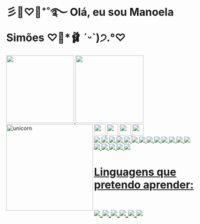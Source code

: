 <h1>彡🍨♡🧸⁺˚࿐ Olá, eu sou Manoela Simões ♡💐*🩰 ˊᵕˋ)੭.°♡</h1>

<div>
  <a href="https://github.com/Manuzit">
  <img height="180em" src="https://github-readme-stats.vercel.app/api?username=Manuzit&show_icons=true&theme=dracula&include_all_commits=true&count_private=true"/>
  <img height="180em" src="https://github-readme-stats.vercel.app/api/top-langs/?username=Manuzit&layout=compact&langs_count=7&theme=dracula"/>
</div>
 
  <img align="left" alt="unicorn" src="https://media.giphy.com/media/yfj94YWY3umHcTn5IC/giphy.gif" width="230" height="230" frameBorder="0" class="giphy-embed">
  
 
<img src="https://cdn.jsdelivr.net/gh/devicons/devicon/icons/html5/html5-original.svg" height ="30">
<img src="https://cdn.jsdelivr.net/gh/devicons/devicon/icons/css3/css3-original.svg" height ="30">
<img src="https://cdn.jsdelivr.net/gh/devicons/devicon/icons/javascript/javascript-original.svg" height ="30">
<img src="https://cdn.jsdelivr.net/gh/devicons/devicon/icons/python/python-original.svg" height ="30">
 
  <div>
   <img src="https://img.shields.io/badge/-｡⋆ʚ♡⃛ɞ%20-9cf">
  <img src="https://img.shields.io/badge/-Vencer%20-blue">
  <img src="https://img.shields.io/badge/-ou%20-brightgreen">
  <img src="https://img.shields.io/badge/-perder%20-sucess">
  <img src="https://img.shields.io/badge/-a%20-green">
  <img src="https://img.shields.io/badge/-luta%20-yellowgreen">
  <img src="https://img.shields.io/badge/-só%20-yellow">
  <img src="https://img.shields.io/badge/-termina%20-orange">
   <img src="https://img.shields.io/badge/-se%20-important">
   <img src="https://img.shields.io/badge/-alguém%20-red">
   <img src="https://img.shields.io/badge/-é%20-critical">
   <img src="https://img.shields.io/badge/-nocautado%20-ff6964">
   <img src="https://img.shields.io/badge/-｡⋆ʚ♡⃛ɞ%20-blueviolet">
  </div>
  
  
  <img src="https://img.shields.io/badge/Gmail-D14836?style=for-the-badge&logo=gmail&logoColor=white">
  <img src="https://img.shields.io/badge/Facebook-1877F2?style=for-the-badge&logo=facebook&logoColor=white">
  <img src="https://img.shields.io/badge/Instagram-E4405F?style=for-the-badge&logo=instagram&logoColor=white">
  <img src="https://img.shields.io/badge/LinkedIn-0077B5?style=for-the-badge&logo=linkedin&logoColor=white">
  <img src="https://img.shields.io/badge/GitHub-100000?style=for-the-badge&logo=github&logoColor=white">
 
  
  <h1> Linguagens que pretendo aprender: <h1>
   
 <img src="https://img.shields.io/badge/C%23-239120?style=for-the-badge&logo=c-sharp&logoColor=white">
 <img src="	https://img.shields.io/badge/TypeScript-007ACC?style=for-the-badge&logo=typescript&logoColor=white">
 <img src="https://img.shields.io/badge/C-00599C?style=for-the-badge&logo=c&logoColor=white">
 <img src="https://img.shields.io/badge/C%2B%2B-00599C?style=for-the-badge&logo=c%2B%2B&logoColor=white">
 <img src="https://img.shields.io/badge/Java-ED8B00?style=for-the-badge&logo=java&logoColor=white">
 <img src="https://img.shields.io/badge/PHP-777BB4?style=for-the-badge&logo=php&logoColor=white">
    
  
	
	
	
	
